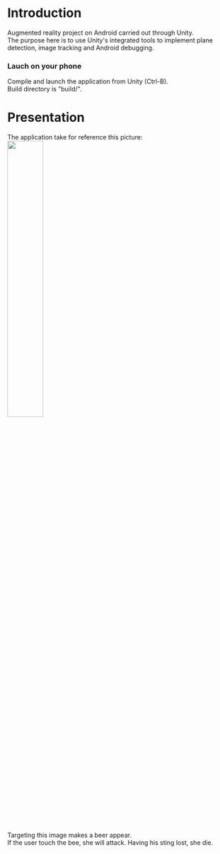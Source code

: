 # Introduction
Augmented reality project on Android carried out through Unity.  
The purpose here is to use Unity's integrated tools to implement plane detection, image tracking and Android debugging.  
### Lauch on your phone
Compile and launch the application from Unity (Ctrl-B).  
Build directory is "build/".
# Presentation
The application take for reference this picture:  
<img src="https://github.com/DryZn/Projet-RA-Android/Assets/amusedART/Fantasy Bee/Texture/CustomHive.png" width="40%">  
Targeting this image makes a beer appear.  
If the user touch the bee, she will attack. Having his sting lost, she die.